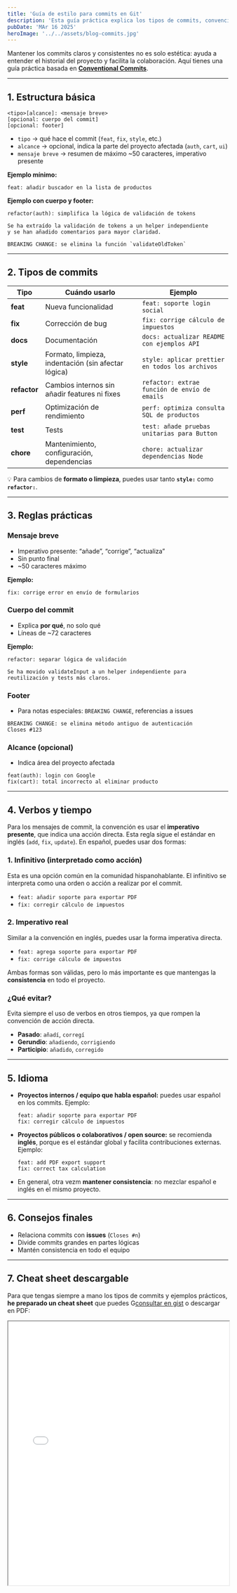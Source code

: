 ```yaml
---
title: 'Guía de estilo para commits en Git'
description: 'Esta guía práctica explica los tipos de commits, convenciones de formato, cuándo usar inglés o español, y ejemplos listos para aplicar en tus proyectos.'
pubDate: 'MAr 16 2025'
heroImage: '../../assets/blog-commits.jpg'
---
```


Mantener los commits claros y consistentes no es solo estética: ayuda a entender el historial del proyecto y facilita la colaboración. Aquí tienes una guía práctica basada en  <a href="https://www.conventionalcommits.org/en/v1.0.0/" target="_blank" rel="noopener noreferrer">**Conventional Commits**</a>.

---

## 1. Estructura básica

```
<tipo>[alcance]: <mensaje breve>
[opcional: cuerpo del commit]
[opcional: footer]
```

* `tipo` → qué hace el commit (`feat`, `fix`, `style`, etc.)
* `alcance` → opcional, indica la parte del proyecto afectada (`auth`, `cart`, `ui`)
* `mensaje breve` → resumen de máximo \~50 caracteres, imperativo presente

**Ejemplo mínimo:**

```
feat: añadir buscador en la lista de productos
```

**Ejemplo con cuerpo y footer:**

```
refactor(auth): simplifica la lógica de validación de tokens

Se ha extraído la validación de tokens a un helper independiente
y se han añadido comentarios para mayor claridad.

BREAKING CHANGE: se elimina la función `validateOldToken`
```

---

## 2. Tipos de commits

<table class="formato-tabla">
  <thead>
    <tr>
      <th>Tipo</th>
      <th>Cuándo usarlo</th>
      <th>Ejemplo</th>
    </tr>
  </thead>
  <tbody>
    <tr>
      <td><strong>feat</strong></td>
      <td>Nueva funcionalidad</td>
      <td><code>feat: soporte login social</code></td>
    </tr>
    <tr>
      <td><strong>fix</strong></td>
      <td>Corrección de bug</td>
      <td><code>fix: corrige cálculo de impuestos</code></td>
    </tr>
    <tr>
      <td><strong>docs</strong></td>
      <td>Documentación</td>
      <td><code>docs: actualizar README con ejemplos API</code></td>
    </tr>
    <tr>
      <td><strong>style</strong></td>
      <td>Formato, limpieza, indentación (sin afectar lógica)</td>
      <td><code>style: aplicar prettier en todos los archivos</code></td>
    </tr>
    <tr>
      <td><strong>refactor</strong></td>
      <td>Cambios internos sin añadir features ni fixes</td>
      <td><code>refactor: extrae función de envío de emails</code></td>
    </tr>
    <tr>
      <td><strong>perf</strong></td>
      <td>Optimización de rendimiento</td>
      <td><code>perf: optimiza consulta SQL de productos</code></td>
    </tr>
    <tr>
      <td><strong>test</strong></td>
      <td>Tests</td>
      <td><code>test: añade pruebas unitarias para Button</code></td>
    </tr>
    <tr>
      <td><strong>chore</strong></td>
      <td>Mantenimiento, configuración, dependencias</td>
      <td><code>chore: actualizar dependencias Node</code></td>
    </tr>
  </tbody>
</table>

💡 Para cambios de **formato o limpieza**, puedes usar tanto  **`style:`** como **`refactor:`**.

---

## 3. Reglas prácticas

### Mensaje breve

* Imperativo presente: “añade”, “corrige”, “actualiza”
* Sin punto final
* \~50 caracteres máximo

**Ejemplo:**

```
fix: corrige error en envío de formularios
```

### Cuerpo del commit

* Explica **por qué**, no solo qué
* Líneas de \~72 caracteres

**Ejemplo:**

```
refactor: separar lógica de validación

Se ha movido validateInput a un helper independiente para
reutilización y tests más claros.
```

### Footer

* Para notas especiales: `BREAKING CHANGE`, referencias a issues

```
BREAKING CHANGE: se elimina método antiguo de autenticación
Closes #123
```

### Alcance (opcional)

* Indica área del proyecto afectada

```
feat(auth): login con Google
fix(cart): total incorrecto al eliminar producto
```

---


## 4. Verbos y tiempo

Para los mensajes de commit, la convención es usar el **imperativo presente**, que indica una acción directa. Esta regla sigue el estándar en inglés (`add`, `fix`, `update`). En español, puedes usar dos formas:

### 1. Infinitivo (interpretado como acción)

Esta es una opción común en la comunidad hispanohablante. El infinitivo se interpreta como una orden o acción a realizar por el commit.

* `feat: añadir soporte para exportar PDF`
* `fix: corregir cálculo de impuestos`

### 2. Imperativo real

Similar a la convención en inglés, puedes usar la forma imperativa directa.

* `feat: agrega soporte para exportar PDF`
* `fix: corrige cálculo de impuestos`

Ambas formas son válidas, pero lo más importante es que mantengas la **consistencia** en todo el proyecto.

### ¿Qué evitar?

Evita siempre el uso de verbos en otros tiempos, ya que rompen la convención de acción directa.

* **Pasado**: `añadí`, `corregí`
* **Gerundio**: `añadiendo`, `corrigiendo`
* **Participio**: `añadido`, `corregido`

---

## 5. Idioma

* **Proyectos internos / equipo que habla español:** puedes usar español en los commits.
  Ejemplo:

  ```
  feat: añadir soporte para exportar PDF
  fix: corregir cálculo de impuestos
  ```
* **Proyectos públicos o colaborativos / open source:** se recomienda **inglés**, porque es el estándar global y facilita contribuciones externas.
  Ejemplo:

  ```
  feat: add PDF export support
  fix: correct tax calculation
  ```
* En general, otra vezm **mantener consistencia**: no mezclar español e inglés en el mismo proyecto.

---

## 6. Consejos finales

* Relaciona commits con **issues** (`Closes #n`)
* Divide commits grandes en partes lógicas
* Mantén consistencia en todo el equipo

---

## 7. Cheat sheet descargable

Para que tengas siempre a mano los tipos de commits y ejemplos prácticos, **he preparado un cheat sheet** que puedes G<a href="https://gist.github.com/Heipry/ed9b4844e65715b9214d82933f1e13f5" target="_blank" rel="noopener noreferrer">consultar en gist</a> o descargar en PDF:
<iframe src="/assets/commits.pdf" width="100%" height="600px">
  <p>Tu navegador no soporta iframes. Puedes descargar el PDF <a href="/assets/commits.pdf">aquí</a>.</p>
</iframe>